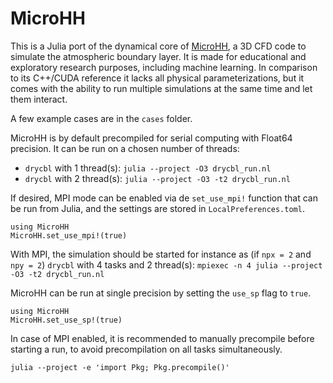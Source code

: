 # MicroHH

This is a Julia port of the dynamical core of [MicroHH](https://microhh.github.io), a 3D CFD code to simulate the atmospheric boundary layer. It is made for educational and exploratory research purposes, including machine learning. In comparison to its C++/CUDA reference it lacks all physical parameterizations, but it comes with the ability to run multiple simulations at the same time and let them interact.

A few example cases are in the `cases` folder.

MicroHH is by default precompiled for serial computing with Float64 precision. It can be run on a chosen number of threads:

* `drycbl` with 1 thread(s): `julia --project -O3 drycbl_run.nl`
* `drycbl` with 2 thread(s): `julia --project -O3 -t2 drycbl_run.nl`

If desired, MPI mode can be enabled via de `set_use_mpi!` function that can be run from Julia, and the settings are stored in `LocalPreferences.toml`.

```
using MicroHH
MicroHH.set_use_mpi!(true)
```

With MPI, the simulation should be started for instance as (if `npx = 2` and `npy = 2`)
`drycbl` with 4 tasks and 2 thread(s): `mpiexec -n 4 julia --project -O3 -t2 drycbl_run.nl`

MicroHH can be run at single precision by setting the `use_sp` flag to `true`.

```
using MicroHH
MicroHH.set_use_sp!(true)
```

In case of MPI enabled, it is recommended to manually precompile before starting a run, to avoid precompilation on all tasks simultaneously.

```
julia --project -e 'import Pkg; Pkg.precompile()'
```

